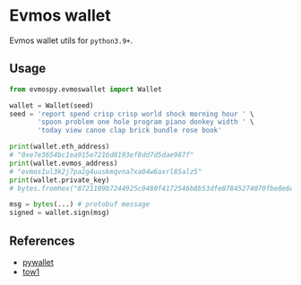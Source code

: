 # Evmos wallet

Evmos wallet utils for `python3.9+`.

## Usage

```python
from evmospy.evmoswallet import Wallet

wallet = Wallet(seed)
seed = 'report spend crisp crisp world shock morning hour ' \
       'spoon problem one hole program piano donkey width ' \
       'today view canoe clap brick bundle rose book'

print(wallet.eth_address)
# "0xe7e3654bc1ea915e7216d8193ef8dd7d5dae987f"
print(wallet.evmos_address)
# "evmos1ul3k2j7pa2g4uuskmqvna7xa04w6axrl85alz5"
print(wallet.private_key)
# bytes.fromhex("8721109b7244925c0480f4172546b8b53dfe87845274070fbe8e6da739d1b813")

msg = bytes(...) # protobuf message
signed = wallet.sign(msg)
```

## References

- [pywallet](https://github.com/ranaroussi/pywallet/)
- [tow1](https://pypi.org/project/two1/)
